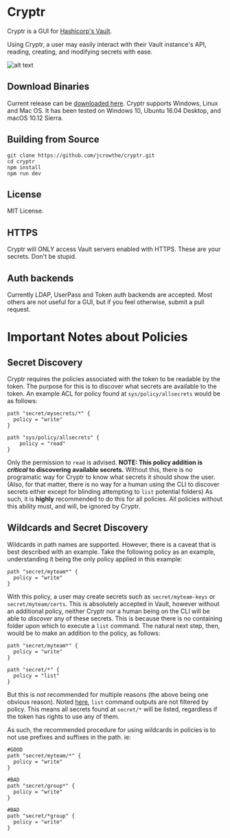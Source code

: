 # Cryptr
Cryptr is a GUI for [Hashicorp's Vault](https://www.vaultproject.io/).

Using Cryptr, a user may easily interact with their Vault instance's API, reading, creating, and modifying secrets with ease.

![alt text](app/images/cryptr-demo.png "Cryptr")

## Download Binaries

Current release can be [downloaded here](https://github.com/jcrowthe/cryptr/releases).
Cryptr supports Windows, Linux and Mac OS. It has been tested on Windows 10, Ubuntu 16.04 Desktop, and macOS 10.12 Sierra.


## Building from Source

```
git clone https://github.com/jcrowthe/cryptr.git
cd cryptr
npm install
npm run dev
```


## License

MIT License.


## HTTPS

Cryptr will ONLY access Vault servers enabled with HTTPS.
These are your secrets. Don't be stupid.


## Auth backends

Currently LDAP, UserPass and Token auth backends are accepted. Most others are not useful for a GUI, but if you feel otherwise, submit a pull request.


# Important Notes about Policies

## Secret Discovery

Cryptr requires the policies associated with the token to be readable by the token. The purpose for this is to discover what secrets are available to the token. An example ACL for policy found at `sys/policy/allsecrets` would be as follows:


```
path "secret/mysecrets/*" {
  policy = "write"
}

path "sys/policy/allsecrets" {
    policy = "read"
}
```

Only the permission to `read` is advised. **NOTE: This policy addition is _critical_ to discovering available secrets.** Without this, there is no programatic way for Cryptr to know what secrets it should show the user. (Also, for that matter, there is no way for a human using the CLI to discover secrets either except for blinding attempting to `list` potential folders) As such, it is **highly** recommended to do this for all policies. All policies without this ability must, and will, be ignored by Cryptr.

## Wildcards and Secret Discovery

Wildcards in path names are supported. However, there is a caveat that is best described with an example. Take the following policy as an example, understanding it being the only policy applied in this example:

```
path "secret/myteam*" {
  policy = "write"
}
```

With this policy, a user may create secrets such as `secret/myteam-keys` or `secret/myteam/certs`. This is absolutely accepted in Vault, however without an additional policy, neither Cryptr nor a human being on the CLI will be able to *discover* any of these secrets. This is because there is no containing folder upon which to execute a `list` command. The natural next step, then, would be to make an addition to the policy, as follows:

```
path "secret/myteam*" {
  policy = "write"
}

path "secret/*" {
  policy = "list"
}
```

But this is _not_ recommended for multiple reasons (the above being one obvious reason). Noted [here](https://www.vaultproject.io/docs/concepts/policies.html#list), `list` command outputs are not filtered by policy. This means all secrets found at `secret/*` will be listed, regardless if the token has rights to use any of them.

As such, the recommended procedure for using wildcards in policies is to not use prefixes and suffixes in the path. ie:

```
#GOOD
path "secret/myteam/*" {
  policy = "write"
}

#BAD
path "secret/group*" {
  policy = "write"
}

#BAD
path "secret/*group" {
  policy = "write"
}

```